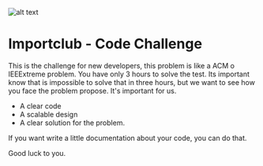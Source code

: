 [logo]: https://www.importclub.cl/assets/img/logo.png
![alt text][logo]
# Importclub - Code Challenge

This is the challenge for new developers, this problem is like a ACM o IEEExtreme problem. You have only 3 hours to solve the test. Its important know that is impossible to solve that in three hours, but we want to see how you face the problem propose.
It's important for us.

 - A clear code 
 - A scalable design
 - A clear solution for the problem.

If you want write a little documentation about your code, you can do that.

Good luck to you.
